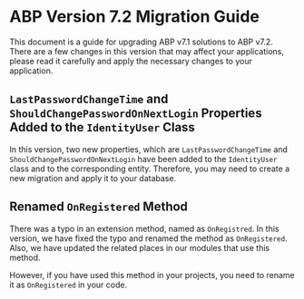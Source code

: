 # ABP Version 7.2 Migration Guide

This document is a guide for upgrading ABP v7.1 solutions to ABP v7.2. There are a few changes in this version that may affect your applications, please read it carefully and apply the necessary changes to your application.

## `LastPasswordChangeTime` and `ShouldChangePasswordOnNextLogin` Properties Added to the `IdentityUser` Class

In this version, two new properties, which are `LastPasswordChangeTime` and `ShouldChangePasswordOnNextLogin` have been added to the `IdentityUser` class and to the corresponding entity. Therefore, you may need to create a new migration and apply it to your database.

## Renamed `OnRegistered` Method

There was a typo in an extension method, named as `OnRegistred`. In this version, we have fixed the typo and renamed the method as `OnRegistered`. Also, we have updated the related places in our modules that use this method. 

However, if you have used this method in your projects, you need to rename it as `OnRegistered` in your code.